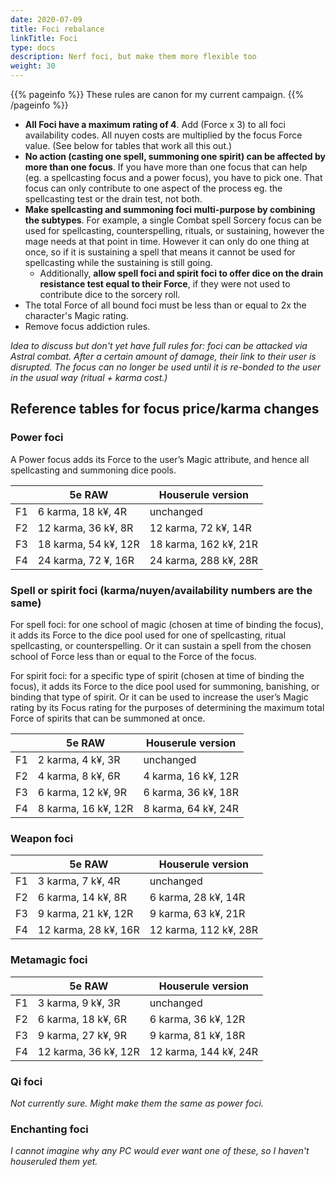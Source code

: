 ```yaml
---
date: 2020-07-09
title: Foci rebalance
linkTitle: Foci
type: docs
description: Nerf foci, but make them more flexible too
weight: 30
---
```

{{% pageinfo %}} 
These rules are canon for my current campaign.
{{% /pageinfo %}}

* **All Foci have a maximum rating of 4**. Add (Force x 3) to all foci availability codes. All nuyen costs are multiplied by the focus Force value. (See below for tables that work all this out.)
* **No action (casting one spell, summoning one spirit) can be affected by more than one focus**. If you have more than one focus that can help (eg. a spellcasting focus and a power focus), you have to pick one. That focus can only contribute to one aspect of the process eg. the spellcasting test or the drain test, not both.
* **Make spellcasting and summoning foci multi-purpose by combining the subtypes**. For example, a single Combat spell Sorcery focus can be used for spellcasting, counterspelling, rituals, or sustaining, however the mage needs at that point in time. However it can only do one thing at once, so if it is sustaining a spell that means it cannot be used for spellcasting while the sustaining is still going. 
	* Additionally, **allow spell foci and spirit foci to offer dice on the drain resistance test equal to their Force**, if they were not used to contribute dice to the sorcery roll.
* The total Force of all bound foci must be less than or equal to 2x the character's Magic rating.
* Remove focus addiction rules.

_Idea to discuss but don't yet have full rules for: foci can be attacked via Astral combat. After a certain amount of damage, their link to their user is disrupted. The focus can no longer be used until it is re-bonded to the user in the usual way (ritual + karma cost.)_

## Reference tables for focus price/karma changes

### Power foci

A Power focus adds its Force to the user’s Magic attribute, and hence all spellcasting and summoning dice pools.

|    	| 5e RAW               	| Houserule version     	|
|----	|----------------------	|-----------------------	|
| F1 	| 6 karma, 18 k¥, 4R   	| unchanged             	|
| F2 	| 12 karma, 36 k¥, 8R  	| 12 karma, 72 k¥, 14R  	|
| F3 	| 18 karma, 54 k¥, 12R 	| 18 karma, 162 k¥, 21R 	|
| F4 	| 24 karma, 72 ¥, 16R  	| 24 karma, 288 k¥, 28R 	|

### Spell or spirit foci (karma/nuyen/availability numbers are the same)

For spell foci: for one school of magic (chosen at time of binding the focus), it adds its Force to the dice pool used for one of spellcasting, ritual spellcasting, or counterspelling. Or it can sustain a spell from the chosen school of Force less than or equal to the Force of the focus. 

For spirit foci: for a specific type of spirit (chosen at time of binding the focus), it adds its Force to the dice pool used for summoning, banishing, or binding that type of spirit. Or it can be used to increase the user’s Magic rating by its Focus rating for the purposes of determining the maximum total Force of spirits that can be summoned at once.

|    	| 5e RAW              	| Houserule version   	|
|----	|---------------------	|---------------------	|
| F1 	| 2 karma, 4 k¥, 3R   	| unchanged           	|
| F2 	| 4 karma, 8 k¥, 6R   	| 4 karma, 16 k¥, 12R 	|
| F3 	| 6 karma, 12 k¥, 9R  	| 6 karma, 36 k¥, 18R 	|
| F4 	| 8 karma, 16 k¥, 12R 	| 8 karma, 64 k¥, 24R 	|

### Weapon foci

|    	| 5e RAW               	| Houserule version     	|
|----	|----------------------	|-----------------------	|
| F1 	| 3 karma, 7 k¥, 4R    	| unchanged             	|
| F2 	| 6 karma, 14 k¥, 8R   	| 6 karma, 28 k¥, 14R   	|
| F3 	| 9 karma, 21 k¥, 12R  	| 9 karma, 63 k¥, 21R   	|
| F4 	| 12 karma, 28 k¥, 16R 	| 12 karma, 112 k¥, 28R 	|

### Metamagic foci

|    	| 5e RAW               	| Houserule version     	|
|----	|----------------------	|-----------------------	|
| F1 	| 3 karma, 9 k¥, 3R    	| unchanged             	|
| F2 	| 6 karma, 18 k¥, 6R   	| 6 karma, 36 k¥, 12R   	|
| F3 	| 9 karma, 27 k¥, 9R   	| 9 karma, 81 k¥, 18R   	|
| F4 	| 12 karma, 36 k¥, 12R 	| 12 karma, 144 k¥, 24R 	|

### Qi foci

_Not currently sure. Might make them the same as power foci._

### Enchanting foci

_I cannot imagine why any PC would ever want one of these, so I haven't houseruled them yet._
